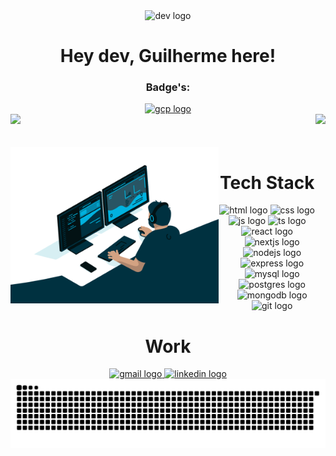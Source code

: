 <div align="center">
  <img src="https://skillicons.dev/icons?i=github" height="55" alt="dev logo" />
  <h1>Hey dev, Guilherme here!</h1>
</div>
<div align="center">
  <h3> Badge's: </h3>
  <a href="https://www.cloudskillsboost.google/public_profiles/ac3baf49-0bac-4829-b9ab-b4b15c1a1bb4/badges/12395968">
    <img src="https://skillicons.dev/icons?i=gcp" height="45" alt="gcp logo" />
  </a>
</div>
<div>
  <img height="180em" src="https://github-readme-stats.vercel.app/api?username=devgsanches&show_icons=true&theme=tokyonight&include_all_commits=true&count_private=true" />
  <img align="right" height="180em" src="https://github-readme-stats.vercel.app/api/top-langs/?username=devgsanches&layout=compact&langs_count=16&theme=tokyonight" />
</div>
<br>
<div align="center">
  <div style="display: inline_block">
    <br>
    <img align="left" height="250" alt="coding-time" src="code.gif">
    <h1 align="center">Tech Stack</h1>
        <img src="https://skillicons.dev/icons?i=html" height="45" alt="html logo" />
    <img src="https://skillicons.dev/icons?i=css" height="45" alt="css logo" />
    <img src="https://skillicons.dev/icons?i=js" height="45" alt="js logo" />
    <img src="https://skillicons.dev/icons?i=ts" height="45" alt="ts logo" />
    <img src="https://skillicons.dev/icons?i=react" height="45" alt="react logo" />
    <img src="https://skillicons.dev/icons?i=nextjs" height="45" alt="nextjs logo" />
    <img src="https://skillicons.dev/icons?i=nodejs" height="45" alt="nodejs logo" />
    <img src="https://skillicons.dev/icons?i=express" height="45" alt="express logo" />
    <img src="https://skillicons.dev/icons?i=mysql" height="45" alt="mysql logo" />
    <img src="https://skillicons.dev/icons?i=postgres" height="45" alt="postgres logo" />
    <img src="https://skillicons.dev/icons?i=mongodb" height="45" alt="mongodb logo" />
    <img src="https://skillicons.dev/icons?i=git" height="45" alt="git logo" />
  </div>
  <div align="center">
    <h1>Work</h1>
      <a href="mailto:guilhermesanchesdev@gmail.com">
      <img src="https://skillicons.dev/icons?i=gmail" height="45" alt="gmail logo" />
    </a>
    <a href="https://www.linkedin.com/in/guilhermesanches-dev">
      <img src="https://skillicons.dev/icons?i=linkedin" height="45" alt="linkedin logo" />
    </a>
  </div>
</div>
<picture>
  <source media="(prefers-color-scheme: dark)" srcset="https://raw.githubusercontent.com/devgsanches/devgsanches/output/github-contribution-grid-snake-dark.svg">
  <source media="(prefers-color-scheme: light)" srcset="https://raw.githubusercontent.com/devgsanches/devgsanches/output/github-contribution-grid-snake.svg">
  <img alt="github contribution grid snake animation" src="https://raw.githubusercontent.com/devgsanches/devgsanches/output/github-contribution-grid-snake.svg">
</picture>
